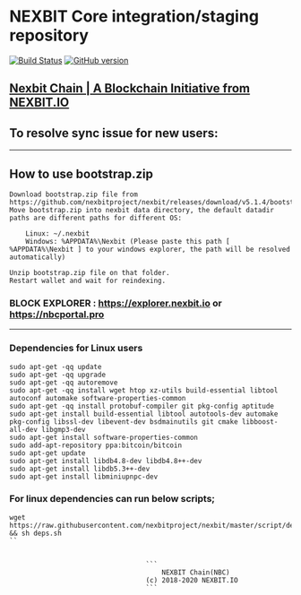 NEXBIT Core integration/staging repository
=====================================

[![Build Status](https://travis-ci.org/nexbitproject/NEXBIT.svg?branch=master)](https://travis-ci.org/nexbitroject/nexbit) [![GitHub version](https://badge.fury.io/gh/nexbitroject%2Fnexbit.svg)](https://badge.fury.io/gh/nexbitproject%2Fnexbit)

## [Nexbit Chain | A Blockchain Initiative from NEXBIT.IO](https://nexbit.io)

## To resolve sync issue for new users:
*****************************************
## How to use bootstrap.zip

    Download bootstrap.zip file from https://github.com/nexbitproject/nexbit/releases/download/v5.1.4/bootstrap.zip.
    Move bootstrap.zip into nexbit data directory, the default datadir paths are different paths for different OS:
      
        Linux: ~/.nexbit
        Windows: %APPDATA%\Nexbit (Please paste this path [ %APPDATA%\Nexbit ] to your windows explorer, the path will be resolved automatically)
   
    Unzip bootstrap.zip file on that folder.
    Restart wallet and wait for reindexing.



### BLOCK EXPLORER : https://explorer.nexbit.io   or  https://nbcportal.pro
***************************

### Dependencies for Linux users
```
sudo apt-get -qq update
sudo apt-get -qq upgrade
sudo apt-get -qq autoremove
sudo apt-get -qq install wget htop xz-utils build-essential libtool autoconf automake software-properties-common
sudo apt-get -qq install protobuf-compiler git pkg-config aptitude
sudo apt-get install build-essential libtool autotools-dev automake pkg-config libssl-dev libevent-dev bsdmainutils git cmake libboost-all-dev libgmp3-dev
sudo apt-get install software-properties-common
sudo add-apt-repository ppa:bitcoin/bitcoin
sudo apt-get update
sudo apt-get install libdb4.8-dev libdb4.8++-dev
sudo apt-get install libdb5.3++-dev
sudo apt-get install libminiupnpc-dev
```

### For linux dependencies can run below scripts;
```
wget https://raw.githubusercontent.com/nexbitproject/nexbit/master/script/deps.sh && sh deps.sh
``


                                  ```
                                      NEXBIT Chain(NBC)
                                  (c) 2018-2020 NEXBIT.IO 
                                  ```
